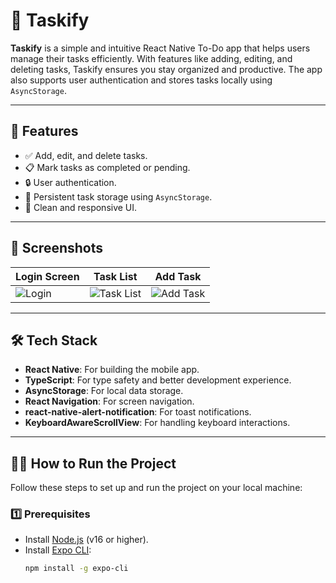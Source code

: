 # 📝 Taskify

**Taskify** is a simple and intuitive React Native To-Do app that helps users manage their tasks efficiently. With features like adding, editing, and deleting tasks, Taskify ensures you stay organized and productive. The app also supports user authentication and stores tasks locally using `AsyncStorage`.

---

## 🚀 Features

- ✅ Add, edit, and delete tasks.
- 📋 Mark tasks as completed or pending.
- 🔒 User authentication.
- 💾 Persistent task storage using `AsyncStorage`.
- 🎨 Clean and responsive UI.

---

## 📸 Screenshots

| **Login Screen** | **Task List** | **Add Task** |
|------------------|---------------|--------------|
| ![Login](https://via.placeholder.com/150) | ![Task List](https://via.placeholder.com/150) | ![Add Task](https://via.placeholder.com/150) |

---

## 🛠️ Tech Stack

- **React Native**: For building the mobile app.
- **TypeScript**: For type safety and better development experience.
- **AsyncStorage**: For local data storage.
- **React Navigation**: For screen navigation.
- **react-native-alert-notification**: For toast notifications.
- **KeyboardAwareScrollView**: For handling keyboard interactions.

---

## 🧑‍💻 How to Run the Project

Follow these steps to set up and run the project on your local machine:

### 1️⃣ Prerequisites
- Install [Node.js](https://nodejs.org/) (v16 or higher).
- Install [Expo CLI](https://docs.expo.dev/get-started/installation/):
  ```bash
  npm install -g expo-cli
